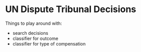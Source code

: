 # UN Dispute Tribunal Decisions

Things to play around with:
  - search decisions
  - classifier for outcome
  - classifier for type of compensation
